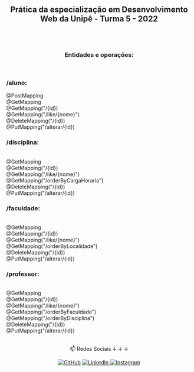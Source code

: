 <h2 align="center">Prática da especialização em Desenvolvimento Web da Unipê - Turma 5 - 2022</h2>
<br><br>
<h3 align="center">Entidades e operações:</h1>
<br>
<h3 align="left">/aluno:</h3>
@PostMapping
<br>@GetMapping
<br>@GetMapping("/{id})
<br>@GetMapping("/like/{nome}")
<br>@DeleteMapping("/{id})
<br>@PutMapping("/alterar/{id})
<br>
<h3 align="left">/disciplina:</h3>
<br>@GetMapping
<br>@GetMapping("/{id})
<br>@GetMapping("/like/{nome}")
<br>@GetMapping("/orderByCargaHoraria")
<br>@DeleteMapping("/{id})
<br>@PutMapping("/alterar/{id})
<br>
<h3 align="left">/faculdade:</h3>
<br>@GetMapping
<br>@GetMapping("/{id})
<br>@GetMapping("/like/{nome}")
<br>@GetMapping("/orderByLocalidade")
<br>@DeleteMapping("/{id})
<br>@PutMapping("/alterar/{id})
<br>
<h3 align="left">/professor:</h3>
<br>@GetMapping
<br>@GetMapping("/{id})
<br>@GetMapping("/like/{nome}")
<br>@GetMapping("/orderByFaculdade")
<br>@GetMapping("/orderByDisciplina")
<br>@DeleteMapping("/{id})
<br>@PutMapping("/alterar/{id})
<br>

<br>
<p align="center">📫 Redes Sociais ↓ ↓ ↓

<p align="center">
  <a href="https://github.com/claudiobmontenegro"><img src="https://img.shields.io/badge/-GitHub-000?style=flat-square&logo=Github&logoColor=white&link" alt="GitHub"></a>
  <a href="https://www.linkedin.com/in/claudiobmontenegro"><img src="https://img.shields.io/badge/LinkedIn-%230077B5.svg?&style=flat-square&logo=linkedin&logoColor=white" alt="LinkedIn">
  </a>
  <a href="https://www.instagram.com/claudiobessa_m"><img src="https://img.shields.io/badge/Instagram-%23E4405F.svg?&style=flat-square&logo=instagram&logoColor=white" alt="Instagram"></a>
